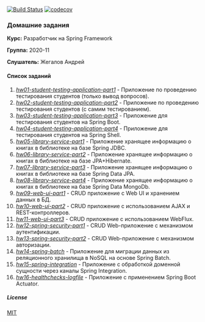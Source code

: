 [![Build Status](https://travis-ci.org/andreyzhegalov/2020-11-otus-spring-zhegalov.svg?branch=main)](https://travis-ci.org/andreyzhegalov/2020-11-otus-spring-zhegalov)
[![codecov](https://codecov.io/gh/andreyzhegalov/2020-11-otus-spring-zhegalov/branch/main/graph/badge.svg?token=s9BbEd1xif)](https://codecov.io/gh/andreyzhegalov/2020-11-otus-spring-zhegalov)

### Домашние задания

**Курс:** Разработчик на Spring Framework

**Группа:** 2020-11

**Слушатель:** Жегалов Андрей

#### Список заданий

1. [*hw01-student-testing-application-part1*](https://github.com/andreyzhegalov/2020-11-otus-spring-zhegalov/tree/main/hw01-student-testing-application-part1) - Приложение по проведению
тестирования студентов (только вывод вопросов).
2. [*hw02-student-testing-application-part2*](https://github.com/andreyzhegalov/2020-11-otus-spring-zhegalov/tree/main/hw02-student-testing-application-part2) - Приложение по проведению тестирования
студентов (с самим тестированием).
3. [*hw03-student-testing-application-part3*](https://github.com/andreyzhegalov/2020-11-otus-spring-zhegalov/tree/main/hw03-student-testing-application-part3) - Приложение для тестирования
студентов на Spring Boot.
4. [*hw04-student-testing-application-part4*](https://github.com/andreyzhegalov/2020-11-otus-spring-zhegalov/tree/main/hw04-student-testing-application-part4) - Приложение для тестирования
студентов на Spring Shell.
5. [*hw05-library-service-part1*](https://github.com/andreyzhegalov/2020-11-otus-spring-zhegalov/tree/main/hw05-library-service-part1) - Приложение хранящее информацию о книгах
в библиотеке на базе Spring JDBC.
6. [*hw06-library-service-part2*](https://github.com/andreyzhegalov/2020-11-otus-spring-zhegalov/tree/main/hw06-library-service-part2) - Приложение хранящее информацию о книгах в
библиотеке на базе JPA+Hibernate.
7. [*hw07-library-service-part3*](https://github.com/andreyzhegalov/2020-11-otus-spring-zhegalov/tree/main/hw07-library-service-part3) - Приложение хранящее информацию о книгах в
библиотеке на базе Spring Data JPA.
8. [*hw08-library-service-part4*](https://github.com/andreyzhegalov/2020-11-otus-spring-zhegalov/tree/main/hw08-library-service-part4) - Приложение хранящее информацию о книгах в
библиотеке на базе Spring Data MongoDb.
9. [*hw09-web-ui-part1*](https://github.com/andreyzhegalov/2020-11-otus-spring-zhegalov/tree/main/hw09-web-ui-part1) - CRUD приложение с Web UI и хранением данных в БД.
10. [*hw10-web-ui-part2*](https://github.com/andreyzhegalov/2020-11-otus-spring-zhegalov/tree/main/hw10-web-ui-part2) - CRUD приложение с использованием AJAX и REST-контроллеров.
11. [*hw11-web-ui-part3*](https://github.com/andreyzhegalov/2020-11-otus-spring-zhegalov/tree/main/hw11-web-ui-part3) - CRUD приложение с использованием WebFlux.
12. [*hw12-spring-security-part1*](https://github.com/andreyzhegalov/2020-11-otus-spring-zhegalov/tree/main/hw12-spring-security-part1) - CRUD Web-приложение с механизмом аутентификации.
13. [*hw13-spring-security-part2*](https://github.com/andreyzhegalov/2020-11-otus-spring-zhegalov/tree/main/hw13-spring-security-part2) - CRUD Web-приложение с механизмом авторизации.
14. [*hw14-spring-batch*](https://github.com/andreyzhegalov/2020-11-otus-spring-zhegalov/tree/main/hw14-spring-batch) - Приложение для миграции данных из реляционного хранилища в NoSQL на основе Spring Batch.
15. [*hw15-spring-integration*](https://github.com/andreyzhegalov/2020-11-otus-spring-zhegalov/tree/main/hw15-spring-integration) - Приложение с обработкой доменной сущности через каналы Spring Integration.
16. [*hw16-healthchecks-logfile*](https://github.com/andreyzhegalov/2020-11-otus-spring-zhegalov/tree/main/hw16-healthchecks-logfile) - Приложение с применением Spring Boot Actuator.

##### License

[MIT](https://github.com/andreyzhegalov/2020-11-otus-spring-zhegalov/blob/main/LICENSE)
